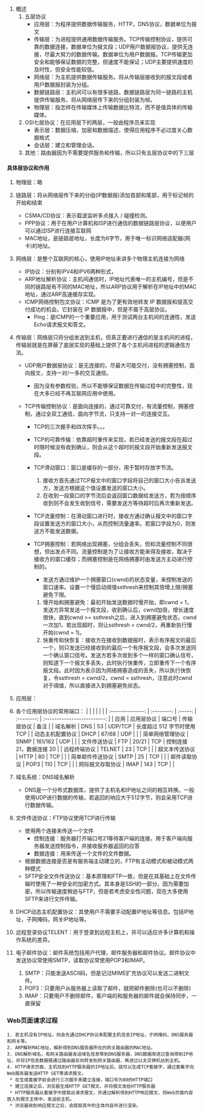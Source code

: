 1. 概述
   1. 五层协议
      * 应用层：为程序提供数据传输服务，HTTP，DNS协议，数据单位为报文
      * 传输层：为进程提供通用数据传输服务。TCP传输控制协议，提供可靠的数据连接，数据单位为报文段；UDP用户数据报协议，提供无连接，尽最大努力的数据传输。数据单位为用户数据报。TCP传输更加安全和能够保证数据的完整，但速度不能保证；UDP主要提供速度的及时性，但安全性能较低。
      * 网络层：为主机提供数据传输服务。将从传输层接收到的报文段或者用户数据报封装为分组。
      * 数据链路层：主机间可以有很多链路，数据链路层为同一链路的主机提供传输服务。将从网络层传下来的分组封装为帧。
      * 物理层：指怎样在传输媒体上传输数据比特流，而不是值具体的传输媒体。
   2. OSI七层协议：在应用层下的两层，一般由程序员来实现
      * 表示层：数据压缩，加密和数据描述，使得应用程序不必过度关心数据格式
      * 会话层：建立和管理会话。
   3. 其他：路由器因为不需要提供服务和传输，所以只有五层协议中的下三层

#### 具体层协议和作用

1. 物理层：略

2. 链路层：将从网络层传下来的分组(IP数据报)添加首部和尾部，用于标记帧的开始和结束
   * CSMA/CD协议：表示载波监听多点接入 / 碰撞检测。
   * PPP协议：用于在用户计算机和ISP进行通信的数据链路层协议，以便用户可以通过ISP进行连接互联网
   * MAC地址，是链路层地址，长度为6字节，用于唯一标识网络适配器(网卡)的地址。
   
3. 网络层：是整个互联网的核心，使用IP地址来讲多个物理主机连接为网络

   * IP协议：分别有IPV4和IPV6两种形式，
   * ARP地址解析协议：主机间通信时，IP地址代表唯一的主机编号，但是不同的链路层有不同的MAC地址，所以ARP协议用于解析在IP地址中的MAC地址，通过ARP高速缓存实现。
   * ICMP网络控制包文协议：ICMP 是为了更有效地转发 IP 数据报和提高交付成功的机会。它封装在 IP 数据报中，但是不属于高层协议。
     * Ping：是ICMP的一个重要应用，用于测试两台主机间的连通性，发送Echo请求报文和答文。

4. 传输层：网络层只将分组发送到主机，但真正要进行通信的是主机间的进程，传输层就是在屏蔽了底层实现的基础上提供了各个主机间进程的逻辑通信方法。

   * UDP用户数据报协议：是无连接的，尽最大可能交付，没有拥塞控制，面向报文，支持一对/一多的交互通信。

     * 因为没有参数校验，所以不能够保证数据在传输过程中的完整性，现在大多已经不再互联网应用中使用。

   * TCP传输控制协议：是面向连接的，通过可靠交付，有流量控制，拥塞控制，通过全双工通信，面向字节流，只支持一对一的连接交互。

     * TCP的三次握手和四次挥手。。。

     * TCP的可靠传输：依靠超时重传来实现，若已经发送的报文段在超过时限时候没有收到确认，则会从这个超时的报文段开始重新发送报文段。

     * TCP滑动窗口：窗口是缓存的一部分，用于暂时存放字节流。

       1. 接收方首先通过TCP报文中的窗口字段将自己的窗口大小告诉发送方，发送方根据这个值设置发送的窗口大小。
       2. 在收到一段窗口的字节流后会返回窗口数据给发送方，若为按顺序收到则不会发生收到信号，需要发送方等待超时后再次重新发送。

     * TCP流量控制：在滑动窗口进行时，接收方通过确认报文中的窗口字段设置发送方的窗口大小，从而控制流量速率。若窗口字段为0，则发送方不能发送数据。

     * TCP拥塞控制：若网络出现拥塞，分组会丢失，但和流量控制不同很想，但出发点不同。流量控制是为了让接收方能来得及接收，取决于接收方的窗口缓存；而拥塞控制是在网络拥塞时由发送方主动进行控制的。

       * 发送方通过维护一个拥塞窗口(cwnd)的状态变量，来控制发送的窗口速率。设置一个慢启动阈值ssthresh来控制其倍增上限/拥塞避免下限。

       1. 慢开始和拥塞避免：最初开始发送数据时慢开始，即cwnd = 1，发送方异常发送一个报文段，收到确认后，cwnd加倍，增长速度很快，直到cwnd >= ssthresh之后，进入到拥塞避免状态，cwnd一次加1，若出现超时，则让ssthresh = cwnd/2，再重新执行慢开始(cwnd = 1)。
       2. 快重传和快恢复：接收方在接收到数据报时，表示有序报文的最后一个，则只发送已经接收到的最后一个有序报文段，会多次发送同一个确认窗口信号。发送方若多次收到多个一样的窗口确认信号，则知道下一个报文多丢失，此时执行快重传，立即重传下一个有序报文段。此时因为表示因为网络拥塞造成的丢失，所以执行快恢复，令ssthresh = cwnd/2，cwnd = ssthresh，注意此时cwnd对于阈值，所以直接进入到拥塞避免状态。
   
5. 应用层：
  1. 各个应用层协议的常用端口：
     |                  |            |         |            |                             |
     | :--------------: | :--------: | :-----: | :--------: | :-------------------------: |
     |       应用       | 应用层协议 | 端口号  | 传输层协议 |            备注             |
     |     域名解析     |    DNS     |   53    |  UDP/TCP   | 长度超过 512 字节时使用 TCP |
     | 动态主机配置协议 |    DHCP    |  67/68  |    UDP     |                             |
     | 简单网络管理协议 |    SNMP    | 161/162 |    UDP     |                             |
     |   文件传送协议   |    FTP     |  20/21  |    TCP     |  控制连接 21，数据连接 20   |
     |   远程终端协议   |   TELNET   |   23    |    TCP     |                             |
     |  超文本传送协议  |    HTTP    |   80    |    TCP     |                             |
     | 简单邮件传送协议 |    SMTP    |   25    |    TCP     |                             |
     |   邮件读取协议   |    POP3    |   110   |    TCP     |                             |
     | 网际报文存取协议 |    IMAP    |   143   |    TCP     |                             |
     
  2. 域名系统：DNS域名解析

     * DNS是一个分布式数据库，提供了主机名和IP地址之间的相互转换。一般使用UDP进行数据的传输，若返回的响应大于512字节，则会采用TCP进行数据传输。

  3. 文件传送协议：FTP协议使用TCP进行传输

     * 使用两个连接来传送一个文件
       * 控制连接：服务器打开端口号21等待客户端的连接，用于客户端向服务器发送控制指令，并接收服务器返回的应答
       * 数据连接：用来传送一个文件的文件数据。
     * 根据数据连接是否是有服务端主动建立的，FTP有主动模式和被动模式两种模式
     * SFTP安全文件传送协议：基本原理和FTP一致，但是在其基础上在文件传输时使用了一种安全的加密方式。其本身是SSH的一部分。因为需要加密，所以传输速度稍逊与FTP，但是若考虑安全性问题，现在大多使用SFTP来进行文件传输。

  4. DHCP动态主机配置协议：其使用户不需要手动配置IP地址等信息。包括IP地址，子网掩码，网关IP地址等。

  5. 远程登录协议TELENT：用于登录到远程主机上，并可以适应许多计算机和操作系统的差异。

  6. 电子邮件协议：邮件系统包括用户代理，邮件服务器和邮件协议。邮件协议中发送协议常使用SMTP，读取协议常使用POP3和IMAP。

     1. SMTP：只能发送ASCII码，但是记过MIME扩充协议可以发送二进制文件。
     2. POP3：只要用户从服务器上读取了邮件，就把邮件删除(也可以不删除)
     3. IMAP：只要用户不删除邮件，客户端的和服务器的邮件就会保持同步，一直保留

### Web页面请求过程

 	1. 若主机没有IP地址，则会先通过DHCP协议来配置主机信息IP地址，子网掩码，DNS服务器和网关等。
 	2. ARP解析MAC地址，解析得到DNS服务器所在的网关路由器的MAC地址。
 	3. DNS解析域名，有网关路由器发送域名信息等到DNS服务器，DNS数据库进过查询得到IP地址，并将IP信息数据报通过路由器反向转发到网关路由器，再进过以太交换机达到主机。
 	4. HTTP请求页面，主机找到HTTP服务器的IP地址后，就可以生成TCP套接字，通过套集字向Web服务器发送HTTP GET等请求报文。
     * 在生成套接字前会进行三次握手来建立连接，端口号为80的HTTP端口
     * 建立连接之后，浏览器生成HTTP GET报文，并将报文发给HTTP服务器
     * HTTP服务器从套接字中提取出请求报文，并通过解析得到HTTP响应报文，将Web页面内容放入到报文主体中，发送给主机。
     * 浏览器收到响应报文之后，会提取其中的主体内容并进行渲染。

